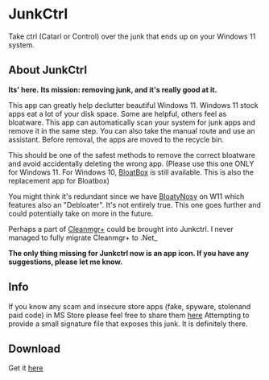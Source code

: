 # JunkCtrl
Take ctrl (Catarl or Control) over the junk that ends up on your Windows 11 system. 
    
## About JunkCtrl
**Its' here.**
**Its mission: removing junk, and it's really good at it.**

This app can greatly help declutter beautiful Windows 11. Windows 11 stock apps eat a lot of your disk space. Some are helpful, others feel as bloatware. 
This app can automatically scan your system for junk apps and remove it in the same step.
You can also take the manual route and use an assistant. Before removal, the apps are moved to the recycle bin.
                       
This should be one of the safest methods to remove the correct bloatware and avoid accidentally deleting the wrong app. (Please use this one ONLY for Windows 11. For Windows 10, [BloatBox](https://github.com/builtbybel/bloatbox) is still available. This is also the replacement app for Bloatbox)

You might think it's redundant since we have [BloatyNosy](https://github.com/builtbybel/BloatyNosy) on W11 which features also an "Debloater". It's not entirely true. This one goes further and could potentially take on more in the future. 

Perhaps a part of [Cleanmgr+](https://github.com/builtbybel/CleanmgrPlus ) could be brought into Junkctrl. I never managed to fully migrate Cleanmgr+ to .Net_

**The only thing missing for Junkctrl now is an app icon. If you have any suggestions, please let me know.**

## Info
If you know any scam and insecure store apps (fake, spyware, stolenand paid code) in MS Store please feel free to share them [here](https://github.com/builtbybel/JunkCtrl/issues/7) Attempting to provide a small signature file that exposes this junk. It is definitely there.


## Download
Get it [here](https://github.com/builtbybel/JunkCtrl/releases)

